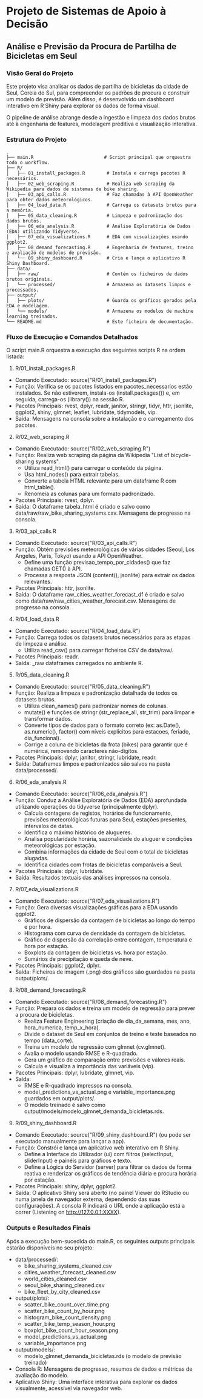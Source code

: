 # Projeto de Sistemas de Apoio à Decisão

## Análise e Previsão da Procura de Partilha de Bicicletas em Seul

### Visão Geral do Projeto

Este projeto visa analisar os dados de partilha de bicicletas da cidade de Seul, Coreia do Sul, para compreender os padrões de procura e construir um modelo de previsão. Além disso, é desenvolvido um dashboard interativo em R Shiny para explorar os dados de forma visual.

O pipeline de análise abrange desde a ingestão e limpeza dos dados brutos até à engenharia de features, modelagem preditiva e visualização interativa.

### Estrutura do Projeto
```
.
├── main.R                          # Script principal que orquestra todo o workflow.
├── R/
│   ├── 01_install_packages.R        # Instala e carrega pacotes R necessários.
│   ├── 02_web_scraping.R            # Realiza web scraping da Wikipedia para dados de sistemas de bike sharing.
│   ├── 03_api_calls.R               # Faz chamadas à API OpenWeather para obter dados meteorológicos.
│   ├── 04_load_data.R               # Carrega os datasets brutos para a memória.
│   ├── 05_data_cleaning.R           # Limpeza e padronização dos dados brutos.
│   ├── 06_eda_analysis.R            # Análise Exploratória de Dados (EDA) utilizando Tidyverse.
│   ├── 07_eda_visualizations.R      # EDA com visualizações usando ggplot2.
│   ├── 08_demand_forecasting.R      # Engenharia de features, treino e avaliação de modelos de previsão.
│   └── 09_shiny_dashboard.R         # Cria e lança o aplicativo R Shiny Dashboard.
├── data/
│   ├── raw/                         # Contém os ficheiros de dados brutos originais.
│   └── processed/                   # Armazena os datasets limpos e processados.
├── output/
│   ├── plots/                       # Guarda os gráficos gerados pela EDA e modelagem.
│   └── models/                      # Armazena os modelos de machine learning treinados.
└── README.md                        # Este ficheiro de documentação.
```
### Fluxo de Execução e Comandos Detalhados

O script main.R orquestra a execução dos seguintes scripts R na ordem listada:

1. R/01_install_packages.R

* Comando Executado: source("R/01_install_packages.R")
* Função: Verifica se os pacotes listados em pacotes_necessarios estão instalados. Se não estiverem, instala-os (install.packages()) e, em seguida, carrega-os (library()) na sessão R.
* Pacotes Principais: rvest, dplyr, readr, janitor, stringr, tidyr, httr, jsonlite, ggplot2, shiny, glmnet, leaflet, lubridate, tidymodels, vip.
* Saída: Mensagens na consola sobre a instalação e o carregamento dos pacotes.

2. R/02_web_scraping.R

* Comando Executado: source("R/02_web_scraping.R")
* Função: Realiza web scraping da página da Wikipedia "List of bicycle-sharing systems".
    * Utiliza read_html() para carregar o conteúdo da página.
    * Usa html_nodes() para extrair tabelas.
    * Converte a tabela HTML relevante para um dataframe R com html_table().
    * Renomeia as colunas para um formato padronizado.
* Pacotes Principais: rvest, dplyr.
* Saída: O dataframe tabela_html é criado e salvo como data/raw/raw_bike_sharing_systems.csv. Mensagens de progresso na consola.

3. R/03_api_calls.R

* Comando Executado: source("R/03_api_calls.R")
* Função: Obtém previsões meteorológicas de várias cidades (Seoul, Los Angeles, Paris, Tokyo) usando a API OpenWeather.
    * Define uma função previsao_tempo_por_cidades() que faz chamadas GET() à API.
    * Processa a resposta JSON (content(), jsonlite) para extrair os dados relevantes.
* Pacotes Principais: httr, jsonlite.
* Saída: O dataframe raw_cities_weather_forecast_df é criado e salvo como data/raw/raw_cities_weather_forecast.csv. Mensagens de progresso na consola.

4. R/04_load_data.R

* Comando Executado: source("R/04_load_data.R")
* Função: Carrega todos os datasets brutos necessários para as etapas de limpeza e análise.
    * Utiliza read_csv() para carregar ficheiros CSV de data/raw/.
* Pacotes Principais: readr.
* Saída: _raw dataframes carregados no ambiente R.

5. R/05_data_cleaning.R

* Comando Executado: source("R/05_data_cleaning.R")
* Função: Realiza a limpeza e padronização detalhada de todos os datasets brutos.
    * Utiliza clean_names() para padronizar nomes de colunas.
    * mutate() e funções de stringr (str_replace_all, str_trim) para limpar e transformar dados.
    * Converte tipos de dados para o formato correto (ex: as.Date(), as.numeric(), factor() com níveis explícitos para estacoes, feriado, dia_funcional).
    * Corrige a coluna de bicicletas da frota (bikes) para garantir que é numérica, removendo caracteres não-dígitos.
* Pacotes Principais: dplyr, janitor, stringr, lubridate, readr.
* Saída: Dataframes limpos e padronizados são salvos na pasta data/processed/.

6. R/06_eda_analysis.R

* Comando Executado: source("R/06_eda_analysis.R")
* Função: Conduz a Análise Exploratória de Dados (EDA) aprofundada utilizando operações do tidyverse (principalmente dplyr).
    * Calcula contagens de registos, horários de funcionamento, previsões meteorológicas futuras para Seul, estações presentes, intervalos de datas.
    * Identifica o máximo histórico de alugueres.
    * Analisa popularidade horária, sazonalidade do aluguer e condições meteorológicas por estação.
    * Combina informações da cidade de Seul com o total de bicicletas alugadas.
    * Identifica cidades com frotas de bicicletas comparáveis a Seul.
* Pacotes Principais: dplyr, lubridate.
* Saída: Resultados textuais das análises impressos na consola.

7. R/07_eda_visualizations.R

* Comando Executado: source("R/07_eda_visualizations.R")
* Função: Gera diversas visualizações gráficas para a EDA usando ggplot2.
    * Gráficos de dispersão da contagem de bicicletas ao longo do tempo e por hora.
    * Histograma com curva de densidade da contagem de bicicletas.
    * Gráfico de dispersão da correlação entre contagem, temperatura e hora por estação.
    * Boxplots da contagem de bicicletas vs. hora por estação.
    * Sumários de precipitação e queda de neve.
* Pacotes Principais: ggplot2, dplyr.
* Saída: Ficheiros de imagem (.png) dos gráficos são guardados na pasta output/plots/.

8. R/08_demand_forecasting.R

* Comando Executado: source("R/08_demand_forecasting.R")
* Função: Prepara os dados e treina um modelo de regressão para prever a procura de bicicletas.
    * Realiza Feature Engineering (criação de dia_da_semana, mes, ano, hora_numerica, temp_x_hora).
    * Divide o dataset de Seul em conjuntos de treino e teste baseados no tempo (data_corte).
    * Treina um modelo de regressão com glmnet (cv.glmnet).
    * Avalia o modelo usando RMSE e R-quadrado.
    * Gera um gráfico de comparação entre previsões e valores reais.
    * Calcula e visualiza a importância das variáveis (vip).
* Pacotes Principais: dplyr, lubridate, glmnet, vip.
* Saída:
    * RMSE e R-quadrado impressos na consola.
    * model_predictions_vs_actual.png e variable_importance.png guardados em output/plots/.
    * O modelo treinado é salvo como output/models/modelo_glmnet_demanda_bicicletas.rds.

9. R/09_shiny_dashboard.R

* Comando Executado: source("R/09_shiny_dashboard.R") (ou pode ser executado manualmente para lançar a app).
* Função: Constrói e lança um aplicativo web interativo em R Shiny.
    * Define a Interface do Utilizador (ui) com filtros (selectInput, sliderInput) e painéis para gráficos e texto.
    * Define a Lógica do Servidor (server) para filtrar os dados de forma reativa e renderizar os gráficos de tendência diária e procura horária por estação.
* Pacotes Principais: shiny, dplyr, ggplot2.
* Saída: O aplicativo Shiny será aberto (no painel Viewer do RStudio ou numa janela de navegador externa, dependendo das suas configurações). A consola R indicará o URL onde a aplicação está a correr (Listening on http://127.0.0.1:XXXX).

### Outputs e Resultados Finais

Após a execução bem-sucedida do main.R, os seguintes outputs principais estarão disponíveis no seu projeto:

* data/processed/:
    * bike_sharing_systems_cleaned.csv
    * cities_weather_forecast_cleaned.csv
    * world_cities_cleaned.csv
    * seoul_bike_sharing_cleaned.csv
    * bike_fleet_by_city_cleaned.csv
* output/plots/:
    * scatter_bike_count_over_time.png
    * scatter_bike_count_by_hour.png
    * histogram_bike_count_density.png
    * scatter_bike_temp_season_hour.png
    * boxplot_bike_count_hour_season.png
    * model_predictions_vs_actual.png
    * variable_importance.png
* output/models/:
    * modelo_glmnet_demanda_bicicletas.rds (o modelo de previsão treinado)
* Consola R: Mensagens de progresso, resumos de dados e métricas de avaliação do modelo.
* Aplicativo Shiny: Uma interface interativa para explorar os dados visualmente, acessível via navegador web.
